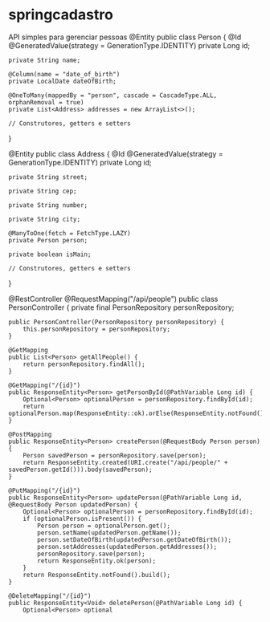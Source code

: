 # springcadastro
API simples para gerenciar pessoas 
@Entity
public class Person {
    @Id
    @GeneratedValue(strategy = GenerationType.IDENTITY)
    private Long id;

    private String name;

    @Column(name = "date_of_birth")
    private LocalDate dateOfBirth;

    @OneToMany(mappedBy = "person", cascade = CascadeType.ALL, orphanRemoval = true)
    private List<Address> addresses = new ArrayList<>();

    // Construtores, getters e setters
}

@Entity
public class Address {
    @Id
    @GeneratedValue(strategy = GenerationType.IDENTITY)
    private Long id;

    private String street;

    private String cep;

    private String number;

    private String city;

    @ManyToOne(fetch = FetchType.LAZY)
    private Person person;

    private boolean isMain;

    // Construtores, getters e setters
}

@RestController
@RequestMapping("/api/people")
public class PersonController {
    private final PersonRepository personRepository;

    public PersonController(PersonRepository personRepository) {
        this.personRepository = personRepository;
    }

    @GetMapping
    public List<Person> getAllPeople() {
        return personRepository.findAll();
    }

    @GetMapping("/{id}")
    public ResponseEntity<Person> getPersonById(@PathVariable Long id) {
        Optional<Person> optionalPerson = personRepository.findById(id);
        return optionalPerson.map(ResponseEntity::ok).orElse(ResponseEntity.notFound().build());
    }

    @PostMapping
    public ResponseEntity<Person> createPerson(@RequestBody Person person) {
        Person savedPerson = personRepository.save(person);
        return ResponseEntity.created(URI.create("/api/people/" + savedPerson.getId())).body(savedPerson);
    }

    @PutMapping("/{id}")
    public ResponseEntity<Person> updatePerson(@PathVariable Long id, @RequestBody Person updatedPerson) {
        Optional<Person> optionalPerson = personRepository.findById(id);
        if (optionalPerson.isPresent()) {
            Person person = optionalPerson.get();
            person.setName(updatedPerson.getName());
            person.setDateOfBirth(updatedPerson.getDateOfBirth());
            person.setAddresses(updatedPerson.getAddresses());
            personRepository.save(person);
            return ResponseEntity.ok(person);
        }
        return ResponseEntity.notFound().build();
    }

    @DeleteMapping("/{id}")
    public ResponseEntity<Void> deletePerson(@PathVariable Long id) {
        Optional<Person> optional